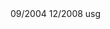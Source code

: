 
<job>
<from>09/2004</from>
<to>12/2008</to>
<where>usg</where>
<title lang="nl">Oracle Applicatie DBA</title>
<title lang="fr">Oracle Application DBA</title>
<title lang="en">Oracle Application DBA</title>
<title lang="es">Oracle Application DBA</title>
</job>